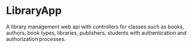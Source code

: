 # LibraryApp
A library management web api with controllers for classes such as books, authors, book types, libraries, publishers, students with authentication and authorization processes.
